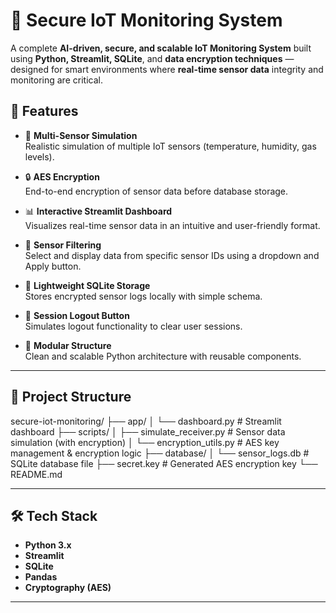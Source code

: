 # 🔐 Secure IoT Monitoring System

A complete **AI-driven, secure, and scalable IoT Monitoring System** built using **Python, Streamlit, SQLite**, and **data encryption techniques** — designed for smart environments where **real-time sensor data** integrity and monitoring are critical.

## 🚀 Features

- 📡 **Multi-Sensor Simulation**  
  Realistic simulation of multiple IoT sensors (temperature, humidity, gas levels).

- 🔒 **AES Encryption**  
  End-to-end encryption of sensor data before database storage.

- 📊 **Interactive Streamlit Dashboard**  
  Visualizes real-time sensor data in an intuitive and user-friendly format.

- 🎯 **Sensor Filtering**  
  Select and display data from specific sensor IDs using a dropdown and Apply button.

- 📁 **Lightweight SQLite Storage**  
  Stores encrypted sensor logs locally with simple schema.

- 🔐 **Session Logout Button**  
  Simulates logout functionality to clear user sessions.

- 🧩 **Modular Structure**  
  Clean and scalable Python architecture with reusable components.

---

## 📁 Project Structure

secure-iot-monitoring/
├── app/
│ └── dashboard.py # Streamlit dashboard
├── scripts/
│ ├── simulate_receiver.py # Sensor data simulation (with encryption)
│ └── encryption_utils.py # AES key management & encryption logic
├── database/
│ └── sensor_logs.db # SQLite database file
├── secret.key # Generated AES encryption key
└── README.md

---

## 🛠️ Tech Stack

- **Python 3.x**
- **Streamlit**
- **SQLite**
- **Pandas**
- **Cryptography (AES)**

---
